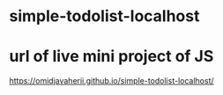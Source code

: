 # simple-todolist-localhost
# url of live mini project of JS
https://omidjavaherii.github.io/simple-todolist-localhost/
